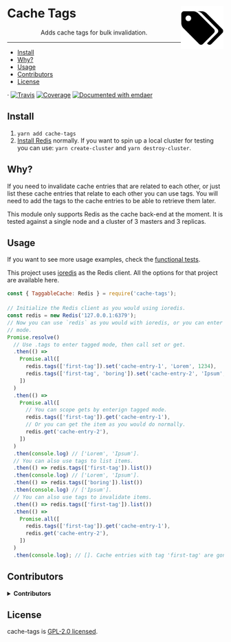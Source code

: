 <!--
  This file was generated by emdaer

  Its template can be found at .emdaer/README.emdaer.md
-->

<h1 id="cache-tags-img-src-logo-svg-alt-cache-tags-logo-title-cache-tags-logo-width-100-align-right-">Cache Tags <img src="./logo.svg" alt="Cache Tags logo" title="Cache Tags logo" width="100" align="right"></h1>
<p></p><p align="center">
Adds cache tags for bulk invalidation.
</p><p></p>
<hr>

<!-- toc -->
<ul>
<li><a href="#install">Install</a></li>
<li><a href="#why">Why?</a></li>
<li><a href="#usage">Usage</a></li>
<li><a href="#contributors">Contributors</a></li>
<li><a href="#license">License</a></li>
</ul>
<!-- tocstop -->
<p>· <a href="https://travis-ci.org/e0ipso/cache-tags/"><img src="https://img.shields.io/travis/e0ipso/cache-tags.svg?style=flat-square" alt="Travis"></a> <a href="https://coveralls.io/github/e0ipso/cache-tags/"><img src="https://img.shields.io/coveralls/github/e0ipso/cache-tags.svg?style=flat-square" alt="Coverage"></a> <a href="https://github.com/emdaer/emdaer"><img src="https://img.shields.io/badge/📓-documented%20with%20emdaer-F06632.svg?style=flat-square" alt="Documented with emdaer"></a></p>
<h2 id="install">Install</h2>
<ol>
<li><code>yarn add cache-tags</code></li>
<li><a href="https://redis.io/download">Install Redis</a> normally. If you want to spin up
a local cluster for testing you can use: <code>yarn create-cluster</code> and
<code>yarn destroy-cluster</code>.</li>
</ol>
<h2 id="why-">Why?</h2>
<p>If you need to invalidate cache entries that are related to each other, or just
list these cache entries that relate to each other you can use tags. You will
need to add the tags to the cache entries to be able to retrieve them later.</p>
<p>This module only supports Redis as the cache back-end at the moment. It is
tested against a single node and a cluster of 3 masters and 3 replicas.</p>
<h2 id="usage">Usage</h2>
<p>If you want to see more usage examples, check the
<a href="./__tests__/functional.js">functional tests</a>.</p>
<p>This project uses <a href="https://www.npmjs.com/package/ioredis">ioredis</a> as the Redis
client. All the options for that project are available here.</p>

```js
const { TaggableCache: Redis } = require('cache-tags');

// Initialize the Redis client as you would using ioredis.
const redis = new Redis('127.0.0.1:6379');
// Now you can use `redis` as you would with ioredis, or you can enter tagged
// mode.
Promise.resolve()
  // Use .tags to enter tagged mode, then call set or get.
  .then(() =>
    Promise.all([
      redis.tags(['first-tag']).set('cache-entry-1', 'Lorem', 1234),
      redis.tags(['first-tag', 'boring']).set('cache-entry-2', 'Ipsum', 2324),
    ])
  )
  .then(() =>
    Promise.all([
      // You can scope gets by enterign tagged mode.
      redis.tags(['first-tag']).get('cache-entry-1'),
      // Or you can get the item as you would do normally.
      redis.get('cache-entry-2'),
    ])
  )
  .then(console.log) // ['Lorem', 'Ipsum'].
  // You can also use tags to list items.
  .then(() => redis.tags(['first-tag']).list())
  .then(console.log) // ['Lorem', 'Ipsum'].
  .then(() => redis.tags(['boring']).list())
  .then(console.log) // ['Ipsum'].
  // You can also use tags to invalidate items.
  .then(() => redis.tags(['first-tag']).list())
  .then(() =>
    Promise.all([
      redis.tags(['first-tag']).get('cache-entry-1'),
      redis.get('cache-entry-2'),
    ])
  )
  .then(console.log); // []. Cache entries with tag 'first-tag' are gone.
```
<h2 id="contributors">Contributors</h2>
<details>
<summary><strong>Contributors</strong></summary><br>
<a title="Engineer and programmer focused on online applications." href="https://github.com/e0ipso">
  <img align="left" src="https://avatars0.githubusercontent.com/u/1140906?s=24">
</a>
<strong>Mateu Aguiló Bosch</strong>
<br><br>
<a title="Software architect with an interest in distributed systems and elegant solutions." href="https://github.com/elliotttf">
  <img align="left" src="https://avatars0.githubusercontent.com/u/447151?s=24">
</a>
<strong>Elliott Foster</strong>
<br><br>
</details>

<h2 id="license">License</h2>
<p>cache-tags is <a href="./LICENSE">GPL-2.0 licensed</a>.</p>
